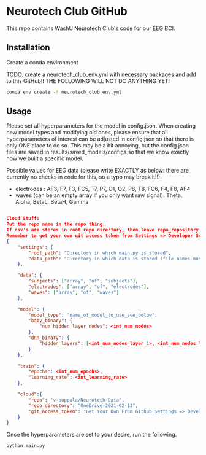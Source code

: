 # Neurotech Club GitHub

This repo contains WashU Neurotech Club's code for our EEG BCI.

## Installation

Create a conda environment

TODO: create a neurotech_club_env.yml with necessary packages and add to this GitHub!! THE FOLLOWING WILL NOT DO ANYTHING YET! 
```bash
conda env create -f neurotech_club_env.yml
```

## Usage
Please set all hyperparameters for the model in config.json. When creating new model types and modifying old ones,
please ensure that all hyperparameters of interest can be adjusted in config.json so that there is only ONE place 
to do so. This may be a bit annoying, but the config.json files are saved in results/saved_models/configs so that we
know exactly how we built a specific model.

Possible values for EEG data (please write EXACTLY as below: there are currently no checks in code for this, so a typo may break it!!):
* electrodes : AF3, F7, F3, FC5, T7, P7, O1, O2, P8, T8, FC6, F4, F8, AF4
* waves (can be an empty array if you only want raw signal): Theta, Alpha, BetaL, BetaH, Gamma
```json

Cloud Stuff:
Put the repo name in the repo thing. 
If csv's are stores in root repo directory, then leave repo_repository blank. 
Remember to get your own git access token from Settings => Developer Settings, then paste it in the space given
{
    "settings": {
        "root_path": "Directory in which main.py is stored",
        "data_path": "Directory in which data is stored (file names must follow Neurotech Club's conventions)"
    },

    "data": {
        "subjects": ["array", "of", "subjects"],
        "electrodes": ["array", "of", "electrodes"],
        "waves": ["array", "of", "waves"]
    },

    "model": {
        "model_type": "name_of_model_to_use_see_below",
        "baby_binary": {
            "num_hidden_layer_nodes": <int_num_nodes>
        },
        "dnn_binary": {
            "hidden_layers": [<int_num_nodes_layer_1>, <int_num_nodes_layer_2>, ...]
        }
    },

    "train": {
        "epochs": <int_num_epochs>,
        "learning_rate": <int_learning_rate>
    },

    "cloud":{
        "repo": "v-puppala/Neurotech-Data",
        "repo_directory": "OneDrive-2021-02-13",
        "git_access_token": "Get Your Own From Github Settings => Developer Settings, then paste in this space"
    }
}
```
Once the hyperparameters are set to your desire, run the following.
```bash
python main.py
```